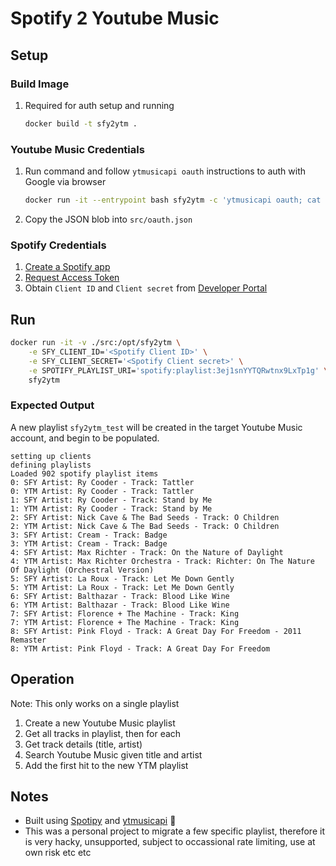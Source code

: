 # Spotify 2 Youtube Music

## Setup

### Build Image
1. Required for auth setup and running
    ```bash
    docker build -t sfy2ytm .
    ```


### Youtube Music Credentials
1. Run command and follow `ytmusicapi oauth` instructions to auth with Google via browser
    ```bash
    docker run -it --entrypoint bash sfy2ytm -c 'ytmusicapi oauth; cat oauth.json'
    ```
1. Copy the JSON blob into `src/oauth.json`


### Spotify Credentials
1. [Create a Spotify app](https://developer.spotify.com/documentation/web-api/tutorials/getting-started#create-an-app)
1. [Request Access Token](https://developer.spotify.com/documentation/web-api/tutorials/getting-started#request-an-access-token)
1. Obtain `Client ID` and `Client secret` from [Developer Portal](https://developer.spotify.com/dashboard)


## Run
```bash
docker run -it -v ./src:/opt/sfy2ytm \
    -e SFY_CLIENT_ID='<Spotify Client ID>' \
    -e SFY_CLIENT_SECRET='<Spotify Client secret>' \
    -e SPOTIFY_PLAYLIST_URI='spotify:playlist:3ej1snYYTQRwtnx9LxTp1g' \
    sfy2ytm
```

### Expected Output
A new playlist `sfy2ytm_test` will be created in the target Youtube Music account, and begin to be populated.

```
setting up clients
defining playlists
Loaded 902 spotify playlist items
0: SFY Artist: Ry Cooder - Track: Tattler
0: YTM Artist: Ry Cooder - Track: Tattler
1: SFY Artist: Ry Cooder - Track: Stand by Me
1: YTM Artist: Ry Cooder - Track: Stand by Me
2: SFY Artist: Nick Cave & The Bad Seeds - Track: O Children
2: YTM Artist: Nick Cave & The Bad Seeds - Track: O Children
3: SFY Artist: Cream - Track: Badge
3: YTM Artist: Cream - Track: Badge
4: SFY Artist: Max Richter - Track: On the Nature of Daylight
4: YTM Artist: Max Richter Orchestra - Track: Richter: On The Nature Of Daylight (Orchestral Version)
5: SFY Artist: La Roux - Track: Let Me Down Gently
5: YTM Artist: La Roux - Track: Let Me Down Gently
6: SFY Artist: Balthazar - Track: Blood Like Wine
6: YTM Artist: Balthazar - Track: Blood Like Wine
7: SFY Artist: Florence + The Machine - Track: King
7: YTM Artist: Florence + The Machine - Track: King
8: SFY Artist: Pink Floyd - Track: A Great Day For Freedom - 2011 Remaster
8: YTM Artist: Pink Floyd - Track: A Great Day For Freedom
```

## Operation

Note: This only works on a single playlist

1. Create a new Youtube Music playlist
1. Get all tracks in playlist, then for each
1. Get track details (title, artist)
1. Search Youtube Music given title and artist
1. Add the first hit to the new YTM playlist

## Notes

* Built using [Spotipy](https://ytmusicapi.readthedocs.io/en/stable/index.html) and [ytmusicapi](https://ytmusicapi.readthedocs.io/en/stable/index.html) 🙏
* This was a personal project to migrate a few specific playlist, therefore it is very hacky, unsupported, subject to occassional rate limiting, use at own risk etc etc
